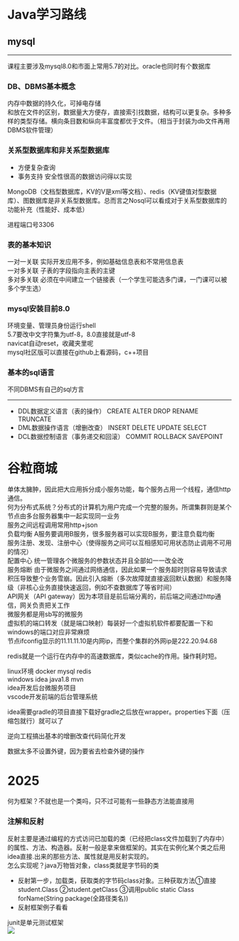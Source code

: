 # Java学习路线

## mysql
---
课程主要涉及mysql8.0和市面上常用5.7的对比。oracle也同时有个数据库

### DB、DBMS基本概念

内存中数据的持久化，可掉电存储  
和放在文件的区别，数据量大方便存，直接索引找数据，结构可以更复杂。多种多样的类型存储。横向条目数和纵向丰富度都优于文件。（相当于封装为db文件再用DBMS软件管理）  
### 关系型数据库和非关系型数据库

* 方便复杂查询
* 事务支持 安全性很高的数据访问得以实现
  

MongoDB（文档型数据库，KV的V是xml等文档）、redis（KV键值对型数据库）、图数据库是非关系型数据库。总而言之Nosql可以看成对于关系型数据库的功能补充（性能好、成本低）  


进程端口号3306


### 表的基本知识
一对一关联 实际开发应用不多，例如基础信息表和不常用信息表  
一对多关联 子表的字段指向主表的主键  
多对多关联 必须在中间建立一个链接表（一个学生可能选多门课，一门课可以被多个学生选）  

### mysql安装目前8.0
环境变量、管理员身份运行shell  
5.7要改中文字符集为utf-8，8.0直接就是utf-8  
navicat自动reset，收藏夹里呢  
mysql社区版可以直接在github上看源码，c++项目  

### 基本的sql语言
不同DBMS有自己的sql方言  

---

* DDL数据定义语言（表的操作） CREATE ALTER DROP RENAME TRUNCATE
* DML数据操作语言（增删改查） INSERT DELETE UPDATE SELECT
* DCL数据控制语言（事务递交和回滚） COMMIT ROLLBACK SAVEPOINT



# 谷粒商城
单体太臃肿，因此把大应用拆分成小服务功能，每个服务占用一个线程，通信http通信。  
何为分布式系统？分布式的计算机为用户完成一个完整的服务。所谓集群则是某个节点由多台服务器集中一起实现同一业务  
服务之间远程调用常用http+json  
负载均衡 A服务要调用B服务，很多服务器可以实现B服务，要注意负载均衡  
服务注册、发现、注册中心（使得服务之间可以互相感知可用状态防止调用不可用的情况）  
配置中心 统一管理各个微服务的参数状态并且全部如一一改全改  
服务熔断 由于微服务之间通过网络通信，因此如果一个服务超时则容易导致请求积压导致整个业务雪崩。因此引入熔断（多次故障就直接返回默认数据）和服务降级（非核心业务直接快速返回，例如不查数据库了等省时间）  
API网关（API gateway）因为本项目是前后端分离的，前后端之间通过http通信，网关负责把关工作  
微服务都是用sb写的微服务  
虚拟机的端口转发（就是端口映射）每装好一个虚拟机软件都要配置一下和windows的端口对应非常麻烦  
节点ifconfig显示的11.11.11.10是内网ip，而整个集群的外网ip是222.20.94.68  

redis就是一个运行在内存中的高速数据库，类似cache的作用。操作耗时短。  
  
linux环境 docker mysql redis  
windows idea java1.8 mvn  
idea开发后台微服务项目  
vscode开发前端的后台管理系统  


idea需要gradle的项目直接下载好gradle之后放在wrapper。properties下面（压缩包就行）就可以了  


逆向工程搞出基本的增删改查代码简化开发

数据太多不设置外键，因为要省去检查外键的操作  



# 2025
何为框架？不就也是一个类吗，只不过可能有一些静态方法能直接用  
### 注解和反射
反射主要是通过编程的方式访问已加载的类（已经把class文件加载到了内存中）的属性、方法、构造器。反射一般是拿来做框架的。其实在实例化某个类之后用idea直接.出来的那些方法、属性就是用反射实现的。  
怎么实现呢？java万物皆对象，class类就是字节码的类  
- 反射第一步，加载类，获取类的字节码class对象。三种获取方法①直接student.Class ②student.getClass ③调用public static Class forName(String package(全路径类名))
- 反射框架例子看看

junit是单元测试框架  
![](https://cdn.jsdelivr.net/gh/EuphratesG/myPic@main/202501022022174.png)
